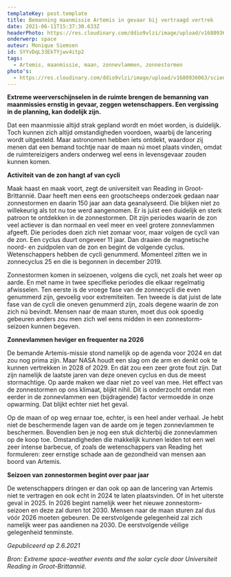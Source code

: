 ```yaml
---
templateKey: post.template
title: Bemanning maanmissie Artemis in gevaar bij vertraagd vertrek
date: 2021-06-11T15:37:30.633Z
headerPhoto: https://res.cloudinary.com/ddio9vlzi/image/upload/v1680936063/sciencegeek/posts/maan-zee-maanlicht.jpg
onderwerp: space
auteur: Monique Siemsen
id: SYYvDqL33EkTYjwv4itp2
tags:
  - Artemis, maanmissie, maan, zonnevlammen, zonnestormen
photo's:
  - https://res.cloudinary.com/ddio9vlzi/image/upload/v1680936063/sciencegeek/posts/zon-zonnevlam-zonnestorm.jpg
---
```


**Extreme weerverschijnselen in de ruimte brengen de bemanning van maanmissies ernstig in gevaar, zeggen wetenschappers. Een vergissing in de planning, kan dodelijk zijn.**

Dat een maanmissie altijd strak gepland wordt en móet worden, is duidelijk. Toch kunnen zich altijd omstandigheden voordoen, waarbij de lancering wordt uitgesteld. Maar astronomen hebben iets ontdekt, waardoor zij menen dat een bemand tochtje naar de maan nú moet plaats vinden, omdat de ruimtereizigers anders onderweg wel eens in levensgevaar zouden kunnen komen.

**Activiteit van de zon hangt af van cycli**

Maak haast en maak voort, zegt de universiteit van Reading in Groot-Brittannië. Daar heeft men eens een grootscheeps onderzoek gedaan naar zonnestormen en daarin 150 jaar aan data geanalyseerd. Die blijken niet zo willekeurig als tot nu toe werd aangenomen. Er is juist een duidelijk en sterk patroon te ontdekken in de zonnestormen. Dit zijn periodes waarin de zon veel actiever is dan normaal en veel meer en veel grotere zonnevlammen afgeeft. Die periodes doen zich niet zomaar voor, maar volgen de cycli van de zon. Een cyclus duurt ongeveer 11 jaar. Dan draaien de magnetische noord- en zuidpolen van de zon en begint de volgende cyclus. Wetenschappers hebben de cycli genummerd. Momenteel zitten we in zonnecyclus 25 en die is begonnen in december 2019.

Zonnestormen komen in seizoenen, volgens die cycli, net zoals het weer op aarde. En met name in twee specifieke periodes die elkaar regelmatig afwisselen. Ten eerste is de vroege fase van de zonnecycli die even genummerd zijn, gevoelig voor extremiteiten. Ten tweede is dat juist de late fase van de cycli die oneven genummerd zijn, zoals degene waarin de zon zich nú bevindt. Mensen naar de maan sturen, moet dus ook spoedig gebeuren anders zou men zich wel eens midden in een zonnestorm-seizoen kunnen begeven.

**Zonnevlammen heviger en frequenter na 2026**

De bemande Artemis-missie stond namelijk op de agenda voor 2024 en dat zou nog prima zijn. Maar NASA houdt een slag om de arm en denkt ook te kunnen vertrekken in 2028 of 2029. En dát zou een zeer grote fout zijn. Dat zijn namelijk de laatste jaren van deze oneven cyclus en dus de meest stormachtige. Op aarde maken we daar niet zo veel van mee. Het effect van de zonnestormen op ons klimaat, blijkt nihil. Dit is onderzocht omdat men eerder in de zonnevlammen een (bijdragende) factor vermoedde in onze opwarming. Dat blijkt echter niet het geval.

Op de maan of op weg ernaar toe, echter, is een heel ander verhaal. Je hebt niet de beschermende lagen van de aarde om je tegen zonnevlammen te beschermen. Bovendien ben je nog een stuk dichterbij die zonnevlammen op de koop toe. Omstandigheden die makkelijk kunnen leiden tot een wel zeer intense barbecue, of zoals de wetenschappers van Reading het formuleren: zeer ernstige schade aan de gezondheid van mensen aan boord van Artemis.

**Seizoen van zonnestormen begint over paar jaar**

De wetenschappers dringen er dan ook op aan de lancering van Artemis niet te vertragen en ook echt in 2024 te laten plaatsvinden. Of in het uiterste geval in 2025. In 2026 begint namelijk weer het nieuwe zonnestorm-seizoen en deze zal duren tot 2030. Mensen naar de maan sturen zal dus vóór 2026 moeten gebeuren. De eerstvolgende gelegenheid zal zich namelijk weer pas aandienen na 2030. De eerstvolgende véilige gelegenheid tenminste.

_Gepubliceerd op 2.6.2021_

_Bron: Extreme space-weather events and the solar cycle door Universiteit Reading in Groot-Brittannië._

